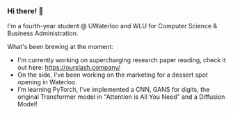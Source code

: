 ### Hi there!  👋

I'm a fourth-year student @ UWaterloo and WLU for Computer Science & Business Administration.

What's been brewing at the moment:
- I'm currently working on supercharging research paper reading, check it out here: https://ourslash.company/
- On the side, I've been working on the marketing for a dessert spot opening in Waterloo.
- I’m learning PyTorch, I've implemented a CNN, GANS for digits, the original Transformer model in "Attention is All You Need" and a Diffusion Model!
